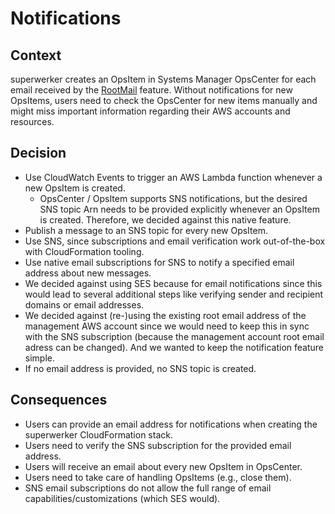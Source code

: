 # Notifications

## Context

superwerker creates an OpsItem in Systems Manager OpsCenter for each email received by the [RootMail](rootmail.md) feature. Without notifications for new OpsItems, users need to check the OpsCenter for new items manually and might miss important information regarding their AWS accounts and resources.

## Decision

- Use CloudWatch Events to trigger an AWS Lambda function whenever a new OpsItem is created.
    - OpsCenter / OpsItem supports SNS notifications, but the desired SNS topic Arn needs to be provided explicitly whenever an OpsItem is created. Therefore, we decided against this native feature.
- Publish a message to an SNS topic for every new OpsItem.
 - Use SNS, since subscriptions and email verification work out-of-the-box with CloudFormation tooling.
 - Use native email subscriptions for SNS to notify a specified email address about new messages.
 - We decided against using SES because for email notifications since this would lead to several additional steps like verifying sender and recipient domains or email addresses.
- We decided against (re-)using the existing root email address of the management AWS account since we would need to keep this in sync with the SNS subscription (because the management account root email adress can be changed). And we wanted to keep the notification feature simple.
- If no email address is provided, no SNS topic is created.

## Consequences

- Users can provide an email address for notifications when creating the superwerker CloudFormation stack.
- Users need to verify the SNS subscription for the provided email address.
- Users will receive an email about every new OpsItem in OpsCenter.
- Users need to take care of handling OpsItems (e.g., close them).
- SNS email subscriptions do not allow the full range of email capabilities/customizations (which SES would).
